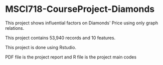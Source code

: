 # MSCI718-CourseProject-Diamonds

This project shows influential factors on Diamonds' Price using only graph relations.

This project contains 53,940 records and 10 features.

This project is done using Rstudio.

 PDF file is the project report and R file is the project main codes
